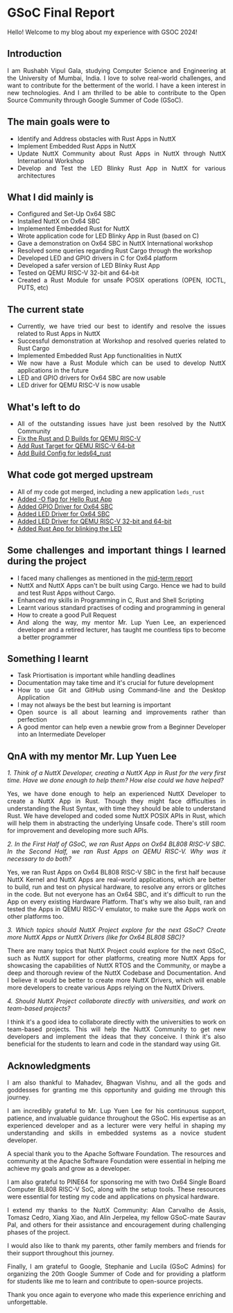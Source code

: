 <div align="justify">
  
# GSoC Final Report

Hello! Welcome to my blog about my experience with GSOC 2024!

## Introduction
I am Rushabh Vipul Gala, studying Computer Science and Engineering at the University of Mumbai, India. I love to solve real-world challenges, and want to contribute for the betterment of the world. I have a keen interest in new technologies. And I am thrilled to be able to contribute to the Open Source Community through Google Summer of Code (GSoC).

## The main goals were to
- Identify and Address obstacles with Rust Apps in NuttX
- Implement Embedded Rust Apps in NuttX
- Update NuttX Community about Rust Apps in NuttX through NuttX International Workshop
- Develop and Test the LED Blinky Rust App in NuttX for various architectures

## What I did mainly is
- Configured and Set-Up Ox64 SBC
- Installed NuttX on Ox64 SBC
- Implemented Embedded Rust for NuttX
- Wrote application code for LED Blinky App in Rust (based on C)
- Gave a demonstration on Ox64 SBC in NuttX International workshop
- Resolved some queries regarding Rust Cargo through the workshop
- Developed LED and GPIO drivers in C for Ox64 platform
- Developed a safer version of LED Blinky Rust App
- Tested on QEMU RISC-V 32-bit and 64-bit
- Created a Rust Module for unsafe POSIX operations (OPEN, IOCTL, PUTS, etc)  

## The current state
- Currently, we have tried our best to identify and resolve the issues related to Rust Apps in NuttX
- Successful demonstration at Workshop and resolved queries related to Rust Cargo
- Implemented Embedded Rust App functionalities in NuttX 
- We now have a Rust Module which can be used to develop NuttX applications in the future
- LED and GPIO drivers for Ox64 SBC are now usable
- LED driver for QEMU RISC-V is now usable

## What's left to do
- All of the outstanding issues have just been resolved by the NuttX Community
- [Fix the Rust and D Builds for QEMU RISC-V](https://github.com/apache/nuttx/pull/12854)
- [Add Rust Target for QEMU RISC-V 64-bit](https://github.com/apache/nuttx/pull/12858)
- [Add Build Config for leds64_rust](https://github.com/apache/nuttx/pull/12862)

## What code got merged upstream
- All of my code got merged, including a new application `leds_rust`
- [Added -O flag for Hello Rust App](https://github.com/apache/nuttx-apps/pull/2333)
- [Added GPIO Driver for Ox64 SBC](https://github.com/apache/nuttx/pull/12571)
- [Added LED Driver for Ox64 SBC](https://github.com/apache/nuttx/pull/12614)
- [Added LED Driver for QEMU RISC-V 32-bit and 64-bit](https://github.com/apache/nuttx/pull/12762)
- [Added Rust App for blinking the LED](https://github.com/apache/nuttx-apps/pull/2462)

## Some challenges and important things I learned during the project
- I faced many challenges as mentioned in the [mid-term report](https://github.com/rushabhvg/rushabhvg.github.io/blob/master/articles/mid_term_blog_post.md)
- NuttX and NuttX Apps can't be built using Cargo. Hence we had to build and test Rust Apps without Cargo.
- Enhanced my skills in Programming in C, Rust and Shell Scripting
- Learnt various standard practises of coding and programming in general
- How to create a good Pull Request
- And along the way, my mentor Mr. Lup Yuen Lee, an experienced developer and a retired lecturer, has taught me countless tips to become a better programmer

## Something I learnt
- Task Priortisation is important while handling deadlines
- Documentation may take time and it's crucial for future development
- How to use Git and GitHub using Command-line and the Desktop Application
- I may not always be the best but learning is important
- Open source is all about learning and improvements rather than perfection
- A good mentor can help even a newbie grow from a Beginner Developer into an Intermediate Developer

## QnA with my mentor Mr. Lup Yuen Lee
_1. Think of a NuttX Developer, creating a NuttX App in Rust for the very first time. Have we done enough to help them? How else could we have helped?_

Yes, we have done enough to help an experienced NuttX Developer to create a NuttX App in Rust. Though they might face difficulties in understanding the Rust Syntax, with time they should be able to understand Rust. We have developed and coded some NuttX POSIX APIs in Rust, which will help them in abstracting the underlying Unsafe code. There's still room for improvement and developing more such APIs.

_2. In the First Half of GSoC, we ran Rust Apps on Ox64 BL808 RISC-V SBC. In the Second Half, we ran Rust Apps on QEMU RISC-V. Why was it necessary to do both?_

Yes, we ran Rust Apps on Ox64 BL808 RISC-V SBC in the first half because NuttX Kernel and NuttX Apps are real-world applications, which are better to build, run and test on physical hardware, to resolve any errors or glitches in the code. But not everyone has an Ox64 SBC, and it's difficult to run the App on every existing Hardware Platform. That's why we also built, ran and tested the Apps in QEMU RISC-V emulator, to make sure the Apps work on other platforms too.

_3. Which topics should NuttX Project explore for the next GSoC? Create more NuttX Apps or NuttX Drivers (like for Ox64 BL808 SBC)?_

There are many topics that NuttX Project could explore for the next GSoC, such as NuttX support for other platforms, creating more NuttX Apps for showcasing the capabilities of NuttX RTOS and the Community, or maybe a deep and thorough review of the NuttX Codebase and Documentation. And I believe it would be better to create more NuttX Drivers, which will enable more developers to create various Apps relying on the NuttX Drivers.

_4. Should NuttX Project collaborate directly with universities, and work on team-based projects?_

I think it's a good idea to collaborate directly with the universities to work on team-based projects. This will help the NuttX Community to get new developers and implement the ideas that they conceive. I think it's also beneficial for the students to learn and code in the standard way using Git.

## Acknowledgments

I am also thankful to Mahadev, Bhagwan Vishnu, and all the gods and goddesses for granting me this opportunity and guiding me through this journey.

I am incredibly grateful to Mr. Lup Yuen Lee for his continuous support, patience, and invaluable guidance throughout the GSoC. His expertise as an experienced developer and as a lecturer were very helful in shaping my understanding and skills in embedded systems as a novice student developer.

A special thank you to the Apache Software Foundation. The resources and community at the Apache Software Foundation were essential in helping me achieve my goals and grow as a developer.

I am also grateful to PINE64 for sponsoring me with two Ox64 Single Board Computer BL808 RISC-V SoC, along with the setup tools. These resources were essential for testing my code and applications on physical hardware.

I extend my thanks to the NuttX Community: Alan Carvalho de Assis, Tomasz Cedro, Xiang Xiao, and Alin Jerpelea,
my fellow GSoC-mate Saurav Pal, and others for their assistance and encouragement during challenging phases of the project.

I would also like to thank my parents, other family members and friends for their support throughout this journey.

Finally, I am grateful to Google, Stephanie and Lucila (GSoC Admins) for organizing the 20th Google Summer of Code and for providing a platform for students like me to learn and contribute to open-source projects.

Thank you once again to everyone who made this experience enriching and unforgettable.

</div>
